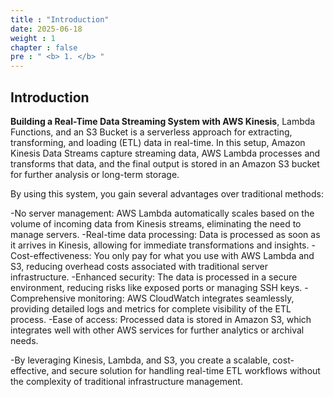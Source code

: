 ```yaml
---
title : "Introduction"
date: 2025-06-18
weight : 1 
chapter : false
pre : " <b> 1. </b> "
---
```


## Introduction

**Building a Real-Time Data Streaming System with AWS Kinesis**, Lambda Functions, and an S3 Bucket is a serverless approach for extracting, transforming, and loading (ETL) data in real-time. In this setup, Amazon Kinesis Data Streams capture streaming data, AWS Lambda processes and transforms that data, and the final output is stored in an Amazon S3 bucket for further analysis or long-term storage.

By using this system, you gain several advantages over traditional methods:

-No server management: AWS Lambda automatically scales based on the volume of incoming data from Kinesis streams, eliminating the need to manage servers. -Real-time data processing: Data is processed as soon as it arrives in Kinesis, allowing for immediate transformations and insights. -Cost-effectiveness: You only pay for what you use with AWS Lambda and S3, reducing overhead costs associated with traditional server infrastructure. -Enhanced security: The data is processed in a secure environment, reducing risks like exposed ports or managing SSH keys. -Comprehensive monitoring: AWS CloudWatch integrates seamlessly, providing detailed logs and metrics for complete visibility of the ETL process. -Ease of access: Processed data is stored in Amazon S3, which integrates well with other AWS services for further analytics or archival needs.

-By leveraging Kinesis, Lambda, and S3, you create a scalable, cost-effective, and secure solution for handling real-time ETL workflows without the complexity of traditional infrastructure management.